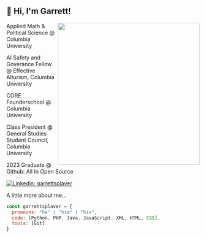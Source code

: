 <h2> 👋 Hi, I'm Garrett! </h2>
<img align='right' src="https://media0.giphy.com/media/qgQUggAC3Pfv687qPC/giphy.gif" width="370">

<p>Applied Math & Political Science @ Columbia University</p>
<p>AI Safety and Goverance Fellow @ Effective Alturism, Columbia University</p>
<p>CORE Founderschool @ Columbia University</p>
<p>Class President @ General Studies Student Council, Columbia University</p>
<p>2023 Graduate @ Github: All In Open Source</p>

[![Linkedin: garrettsplaver](https://img.shields.io/badge/-garrettsplaver-blue?style=flat-square&logo=Linkedin&logoColor=white&link=https://www.linkedin.com/in/gsplaver/)](https://www.linkedin.com/in/gsplaver/)


A little more about me...  

```javascript
const garrettsplaver = {
  pronouns: "he" | "him" | "his",
  code: [Python, PHP, Java, JavaScript, XML, HTML, CSS],
  tools: [Git]
}
```
